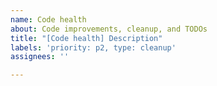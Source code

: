 ```yaml
---
name: Code health
about: Code improvements, cleanup, and TODOs
title: "[Code health] Description"
labels: 'priority: p2, type: cleanup'
assignees: ''

---
```




